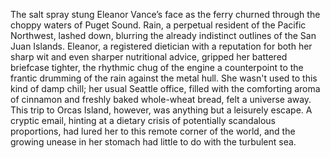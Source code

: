 The salt spray stung Eleanor Vance’s face as the ferry churned through the choppy waters of Puget Sound.  Rain, a perpetual resident of the Pacific Northwest, lashed down, blurring the already indistinct outlines of the San Juan Islands.  Eleanor, a registered dietician with a reputation for both her sharp wit and even sharper nutritional advice, gripped her battered briefcase tighter, the rhythmic chug of the engine a counterpoint to the frantic drumming of the rain against the metal hull.  She wasn't used to this kind of damp chill; her usual Seattle office, filled with the comforting aroma of cinnamon and freshly baked whole-wheat bread, felt a universe away. This trip to Orcas Island, however, was anything but a leisurely escape. A cryptic email, hinting at a dietary crisis of potentially scandalous proportions, had lured her to this remote corner of the world, and the growing unease in her stomach had little to do with the turbulent sea.
